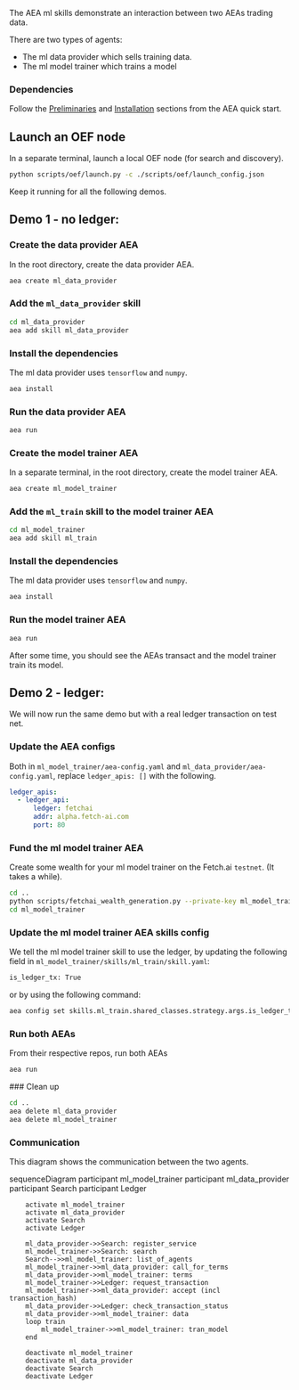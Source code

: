The AEA ml skills demonstrate an interaction between two AEAs trading data.

There are two types of agents:

* The ml data provider which sells training data.
* The ml model trainer which trains a model

### Dependencies

Follow the <a href="../quickstart/#preliminaries">Preliminaries</a> and <a href="../quickstart/#installation">Installation</a> sections from the AEA quick start.


## Launch an OEF node
In a separate terminal, launch a local OEF node (for search and discovery).
``` bash
python scripts/oef/launch.py -c ./scripts/oef/launch_config.json
```

Keep it running for all the following demos.

## Demo 1 - no ledger:


### Create the data provider AEA
In the root directory, create the data provider AEA.
``` bash
aea create ml_data_provider
```

### Add the `ml_data_provider` skill
``` bash
cd ml_data_provider
aea add skill ml_data_provider
```

### Install the dependencies
The ml data provider uses `tensorflow` and `numpy`.
``` bash
aea install
```

### Run the data provider AEA
``` bash
aea run
```

### Create the model trainer AEA
In a separate terminal, in the root directory, create the model trainer AEA.
``` bash
aea create ml_model_trainer
```

### Add the `ml_train` skill to the model trainer AEA
``` bash
cd ml_model_trainer
aea add skill ml_train
```

### Install the dependencies
The ml data provider uses `tensorflow` and `numpy`.
``` bash
aea install
```

### Run the model trainer AEA
``` bash
aea run
```

After some time, you should see the AEAs transact and the model trainer train its model.


## Demo 2 - ledger:


We will now run the same demo but with a real ledger transaction on test net.

### Update the AEA configs

Both in `ml_model_trainer/aea-config.yaml` and
`ml_data_provider/aea-config.yaml`, replace `ledger_apis: []` with the following.

``` yaml
ledger_apis:
  - ledger_api:
      ledger: fetchai
      addr: alpha.fetch-ai.com
      port: 80
```

### Fund the ml model trainer AEA

Create some wealth for your ml model trainer on the Fetch.ai `testnet`. (It takes a while).
``` bash
cd ..
python scripts/fetchai_wealth_generation.py --private-key ml_model_trainer/fet_private_key.txt --amount 10000000 --addr alpha.fetch-ai.com --port 80
cd ml_model_trainer
```

### Update the ml model trainer AEA skills config

We tell the ml model trainer skill to use the ledger, by updating the following field in `ml_model_trainer/skills/ml_train/skill.yaml`:
``` bash
is_ledger_tx: True
```
or by using the following command:
``` bash
aea config set skills.ml_train.shared_classes.strategy.args.is_ledger_tx True
```

### Run both AEAs

From their respective repos, run both AEAs
``` bash
aea run
```


### Clean up
``` bash
cd ..
aea delete ml_data_provider
aea delete ml_model_trainer
```


### Communication
This diagram shows the communication between the two agents.

<div class="mermaid">
    sequenceDiagram
        participant ml_model_trainer
        participant ml_data_provider
        participant Search
        participant Ledger
    
        activate ml_model_trainer
        activate ml_data_provider
        activate Search
        activate Ledger
        
        ml_data_provider->>Search: register_service
        ml_model_trainer->>Search: search
        Search-->>ml_model_trainer: list_of_agents
        ml_model_trainer->>ml_data_provider: call_for_terms
        ml_data_provider->>ml_model_trainer: terms
        ml_model_trainer->>Ledger: request_transaction
        ml_model_trainer->>ml_data_provider: accept (incl transaction_hash)
        ml_data_provider->>Ledger: check_transaction_status
        ml_data_provider->>ml_model_trainer: data
        loop train
            ml_model_trainer->>ml_model_trainer: tran_model
        end
        
        deactivate ml_model_trainer
        deactivate ml_data_provider
        deactivate Search
        deactivate Ledger

</div>  


